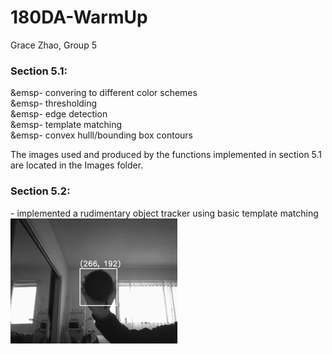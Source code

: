 # 180DA-WarmUp
Grace Zhao, Group 5

<h3>Section 5.1:</h3>
    &emsp- convering to different color schemes<br>
    &emsp- thresholding<br>
    &emsp- edge detection<br>
    &emsp- template matching<br>
    &emsp- convex hulll/bounding box contours<br>

The images used and produced by the functions implemented in section 5.1 are located in the Images folder.

<h3>Section 5.2:</h3>
    - implemented a rudimentary object tracker using basic template matching 
    <img src = 'frame_screenshot_12.01.2022.png' height="200">
